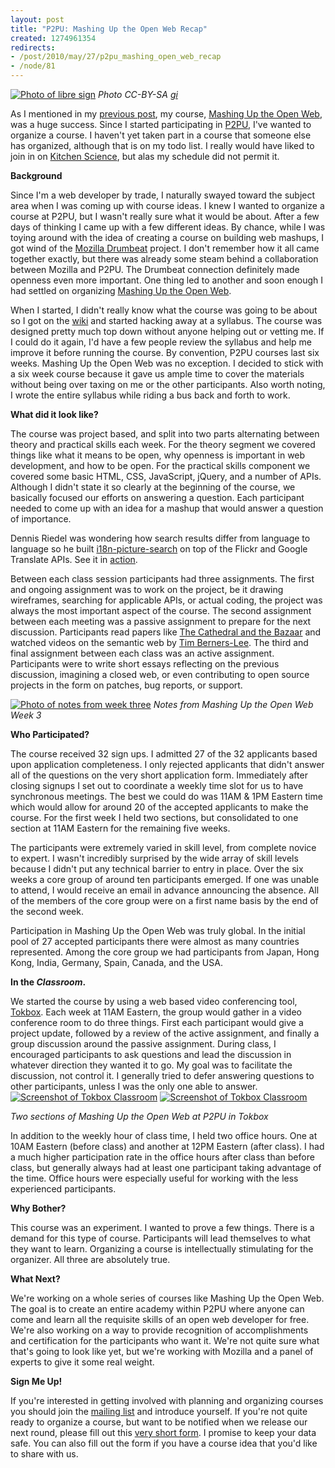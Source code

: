 ```yaml
--- 
layout: post
title: "P2PU: Mashing Up the Open Web Recap"
created: 1274961354
redirects:
- /post/2010/may/27/p2pu_mashing_open_web_recap
- /node/81
---
```

<a href="http://www.flickr.com/photos/gi/121409547/"><img src="http://farm1.static.flickr.com/47/121409547_e33344f47c.jpg" alt="Photo of libre sign" /></a>
<em>Photo CC-BY-SA <a href="http://www.flickr.com/photos/gi/">gi</a></em>

As I mentioned in my <a href="/post/2010/may/27/p2pu_how_it_all_started">previous post</a>, my course, <a href="http://p2pu.org/mashing-open-web-mar-2010">Mashing Up the Open Web</a>, was a huge success. Since I started participating in <a href="http://p2pu.org">P2PU</a>, I've wanted to organize a course. I haven't yet taken part in a course that someone else has organized, although that is on my todo list. I really would have liked to join in on <a href="http://p2pu.org/kitchen-science-mar-2010">Kitchen Science</a>, but alas my schedule did not permit it.

<strong>Background</strong>

Since I'm a web developer by trade, I naturally swayed toward the subject area when I was coming up with course ideas. I knew I wanted to organize a course at P2PU, but I wasn't really sure what it would be about. After a few days of thinking I came up with a few different ideas. By chance, while I was toying around with the idea of creating a course on building web mashups, I got wind of the <a href="http://www.drumbeat.org">Mozilla Drumbeat</a> project. I don't remember how it all came together exactly, but there was already some steam behind a collaboration between Mozilla and P2PU. The Drumbeat connection definitely made openness even more important. One thing led to another and soon enough I had settled on organizing <a href="http://p2pu.org/mashing-open-web-mar-2010">Mashing Up the Open Web</a>.

When I started, I didn't really know what the course was going to be about so I got on the <a href="https://wiki.mozilla.org/Drumbeat/p2pu/Mashing_Up_The_Open_Web">wiki</a> and started hacking away at a syllabus. The course was designed pretty much top down without anyone helping out or vetting me. If I could do it again, I'd have a few people review the syllabus and help me improve it before running the course. By convention, P2PU courses last six weeks. Mashing Up the Open Web was no exception. I decided to stick with a six week course because it gave us ample time to cover the materials without being over taxing on me or the other participants. Also worth noting, I wrote the entire syllabus while riding a bus back and forth to work.

<strong>What did it look like?</strong>

The course was project based, and split into two parts alternating between theory and practical skills each week. For the theory segment we covered things like what it means to be open, why openness is important in web development, and how to be open. For the practical skills component we covered some basic HTML, CSS, JavaScript, jQuery, and a number of APIs. Although I didn't state it so clearly at the beginning of the course, we basically focused our efforts on answering a question. Each participant needed to come up with an idea for a mashup that would answer a question of importance.

Dennis Riedel was wondering how search results differ from language to language so he built <a href="http://github.com/dsriedel/i18n-picture-search">i18n-picture-search</a> on top of the Flickr and Google Translate APIs. See it in <a href="http://dev.dsriedel.info/p2pu-open-web/translate_form.php">action</a>. 

Between each class session participants had three assignments. The first and ongoing assignment was to work on the project, be it drawing wireframes, searching for applicable APIs, or actual coding, the project was always the most important aspect of the course. The second assignment between each meeting was a passive assignment to prepare for the next discussion. Participants read papers like <a href="http://catb.org/esr/writings/homesteading/cathedral-bazaar/">The Cathedral and the Bazaar</a> and watched videos on the semantic web by <a href="http://www.ted.com/talks/tim_berners_lee_on_the_next_web.html">Tim Berners-Lee</a>. The third and final assignment between each class was an active assignment. Participants were to write short essays reflecting on the previous discussion, imagining a closed web, or even contributing to open source projects in the form on patches, bug reports, or support.

<a href="http://www.flickr.com/photos/johndbritton/4644353560/"><img src="http://farm5.static.flickr.com/4001/4644353560_a04d143591.jpg" alt="Photo of notes from week three" /></a>
<em>Notes from Mashing Up the Open Web Week 3</em>

<strong>Who Participated?</strong>

The course received 32 sign ups. I admitted 27 of the 32 applicants based upon application completeness. I only rejected applicants that didn't answer all of the questions on the very short application form. Immediately after closing signups I set out to coordinate a weekly time slot for us to have synchronous meetings. The best we could do was 11AM & 1PM Eastern time which would allow for around 20 of the accepted applicants to make the course. For the first week I held two sections, but consolidated to one section at 11AM Eastern for the remaining five weeks.

The participants were extremely varied in skill level, from complete novice to expert. I wasn't incredibly surprised by the wide array of skill levels because I didn't put any technical barrier to entry in place. Over the six weeks a core group of around ten participants emerged. If one was unable to attend, I would receive an email in advance announcing the absence. All of the members of the core group were on a first name basis by the end of the second week.

Participation in Mashing Up the Open Web was truly global. In the initial pool of 27 accepted participants there were almost as many countries represented. Among the core group we had participants from Japan, Hong Kong, India, Germany, Spain, Canada, and the USA.

<strong>In the <em>Classroom</em>.</strong>

We started the course by using a web based video conferencing tool, <a href="http://tokbox.com">Tokbox</a>. Each week at 11AM Eastern, the group would gather in a video conference room to do three things. First each participant would give a project update, followed by a review of the active assignment, and finally a group discussion around the passive assignment. During class, I encouraged participants to ask questions and lead the discussion in whatever direction they wanted it to go. My goal was to facilitate the discussion, not control it. I generally tried to defer answering questions to other participants, unless I was the only one able to answer. 
<a href="http://www.flickr.com/photos/johndbritton/4644704440/in/photostream"><img src="http://farm4.static.flickr.com/3411/4644704440_e03266318d.jpg" alt="Screenshot of Tokbox Classroom" /></a>
<a href="http://www.flickr.com/photos/johndbritton/4644704494/"><img src="http://farm5.static.flickr.com/4052/4644704494_dc7b3a5135.jpg" alt="Screenshot of Tokbox Classroom" /></a>

<em>Two sections of Mashing Up the Open Web at P2PU in Tokbox</em>


In addition to the weekly hour of class time, I held two office hours. One at 10AM Eastern (before class) and another at 12PM Eastern (after class). I had a much higher participation rate in the office hours after class than before class, but generally always had at least one participant taking advantage of the time. Office hours were especially useful for working with the less experienced participants.

<strong>Why Bother?</strong>

This course was an experiment. I wanted to prove a few things. There is a demand for this type of course. Participants will lead themselves to what they want to learn. Organizing a course is intellectually stimulating for the organizer. All three are absolutely true.

<strong>What Next?</strong>

We're working on a whole series of courses like Mashing Up the Open Web. The goal is to create an entire academy within P2PU where anyone can come and learn all the requisite skills of an open web developer for free. We're also working on a way to provide recognition of accomplishments and certification for the participants who want it. We're not quite sure what that's going to look like yet, but we're working with Mozilla and a panel of experts to give it some real weight.

<strong>Sign Me Up!</strong>

If you're interested in getting involved with planning and organizing courses you should join the <a href="http://groups.google.com/group/p2pu-open-web">mailing list</a> and introduce yourself. If you're not quite ready to organize a course, but want to be notified when we release our next round, please fill out this <a href="http://spreadsheets.google.com/viewform?hl=en&formkey=dG0waTVHcnZkZ2gyTnJTVXJBbHJub0E6MQ#gid=0">very short form</a>. I promise to keep your data safe. You can also fill out the form if you have a course idea that you'd like to share with us.
